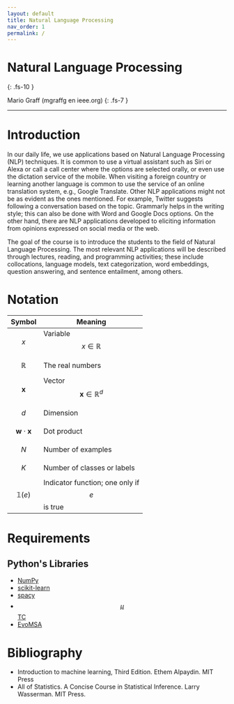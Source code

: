 ```yaml
---
layout: default
title: Natural Language Processing
nav_order: 1
permalink: /
---
```


# Natural Language Processing
{: .fs-10 }

Mario Graff (mgraffg en ieee.org)
{: .fs-7 }


---

# Introduction

In our daily life, we use applications based on Natural Language Processing (NLP) techniques. It is common to use a virtual assistant such as Siri or Alexa or call a call center where the options are selected orally, or even use the dictation service of the mobile. When visiting a foreign country or learning another language is common to use the service of an online translation system, e.g., Google Translate. Other NLP applications might not be as evident as the ones mentioned. For example, Twitter suggests following a conversation based on the topic. Grammarly helps in the writing style; this can also be done with Word and Google Docs options. On the other hand, there are NLP applications developed to eliciting information from opinions expressed on social media or the web.

The goal of the course is to introduce the students to the field of Natural Language Processing. The most relevant NLP applications will be described through lectures, reading, and programming activities; these include collocations, language models, text categorization, word embeddings, question answering, and sentence entailment, among others.

# Notation

|Symbol            | Meaning                      |
|------------------|------------------------------|
|$$x$$             | Variable $$x \in \mathbb R$$ |
|$$\mathbb R$$     | The real numbers             |
|$$\mathbf x$$     | Vector $$\mathbf x \in \mathbb R^d$$ |
|$$d$$             | Dimension                    |
|$$\mathbf w \cdot \mathbf x$$ | Dot product    |
|$$N$$             | Number of examples           |
|$$K$$             | Number of classes or labels  |
|$$\mathbb 1(e)$$  | Indicator function; one only if $$e$$ is true |

#  Requirements

## Python's Libraries

- [NumPy](https://numpy.org)
- [scikit-learn](https://scikit-learn.org/stable/index.html)
- [spacy](https://spacy.io)
- [$$\mu$$TC](https://microtc.readthedocs.io/en/latest/)
- [EvoMSA](https://evomsa.readthedocs.io/en/latest/)

# Bibliography

- Introduction to machine learning, Third Edition. Ethem Alpaydin. MIT Press
- All of Statistics. A Concise Course in Statistical Inference. Larry Wasserman. MIT Press.
